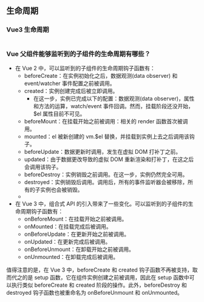 ## 生命周期

### Vue3 生命周期

<img :src="'https://cn.vuejs.org/assets/lifecycle.16e4c08e.png'"/>

### Vue 父组件能够监听到的子组件的生命周期有哪些？

- 在 Vue 2 中，可以监听到的子组件的生命周期钩子函数有：
  - beforeCreate：在实例初始化之后，数据观测(data observer) 和 event/watcher 事件配置之前被调用。
  - created：实例创建完成后被立即调用。
    - 在这一步，实例已完成以下的配置：数据观测(data observer)，属性和方法的运算，watch/event 事件回调。然而，挂载阶段还没开始，$el 属性目前不可见。
  - beforeMount：在挂载开始之前被调用：相关的 render 函数首次被调用。
  - mounted：el 被新创建的 vm.$el 替换，并挂载到实例上去之后调用该钩子。
  - beforeUpdate：数据更新时调用，发生在虚拟 DOM 打补丁之前。
  - updated：由于数据更改导致的虚拟 DOM 重新渲染和打补丁，在这之后会调用该钩子。
  - beforeDestroy：实例销毁之前调用。在这一步，实例仍然完全可用。
  - destroyed：实例销毁后调用。调用后，所有的事件监听器会被移除，所有的子实例也会被销毁。
  -
- 在 Vue 3 中，组合式 API 的引入带来了一些变化。可以监听到的子组件的生命周期钩子函数有：
  - onBeforeMount：在挂载开始之前被调用。
  - onMounted：在挂载完成后被调用。
  - onBeforeUpdate：在更新开始之前被调用。
  - onUpdated：在更新完成后被调用。
  - onBeforeUnmount：在卸载开始之前被调用。
  - onUnmounted：在卸载完成后被调用。

值得注意的是，在 Vue 3 中，beforeCreate 和 created 钩子函数不再被支持，取而代之的是 setup 函数，它在组件实例创建之前被调用，因此在 setup 函数中可以执行类似 beforeCreate 和 created 阶段的操作。此外，beforeDestroy 和 destroyed 钩子函数也被重命名为 onBeforeUnmount 和 onUnmounted。
